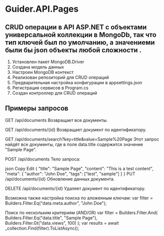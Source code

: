 # Guider.API.Pages
## CRUD операции в API ASP.NET с  объектами универсальной  коллекции в MongoDb, так что  тип ключей был по умолчанию, а значениеми были бы json объекты любой сложности .

1. Установлен пакет MongoDB.Driver
2. Создана модель данных
3. Настроен MongoDB контекст
4. Реализован репозиторий для CRUD операций
5. Предварительная настройка конфигурации в appsettings.json
6. Регистрация сервисов в Program.cs
7. Создан контроллер для CRUD операций
   
## Примеры запросов
   
GET /api/documents
Возвращает все документы.

GET /api/documents/{id}
Возвращает документ по идентификатору.

GET /api/documents/search?key=title&value=Sample%20Page
Этот запрос найдёт все документы, где в поле data.title содержится значение "Sample Page".


POST /api/documents
Тело запроса:

json
Copy
Edit
{
  "title": "Sample Page",
  "content": "This is a test content",
  "meta": { "author": "John Doe", "tags": ["test", "sample"] }
}
PUT /api/documents/{id}
Обновление данных документа.

DELETE /api/documents/{id}
Удаляет документ по идентификатору.

Возможна также настройка поиска по аложенным ключам:
var filter = Builders<GenericDocument>.Filter.Eq("data.meta.author", "John Doe");

Поиск по нескольким критериям (AND/OR)
var filter = Builders<GenericDocument>.Filter.And(
    Builders<GenericDocument>.Filter.Eq("data.title", "Sample Page"),
    Builders<GenericDocument>.Filter.Gt("data.views", 100)
);
var results = await _collection.Find(filter).ToListAsync();


